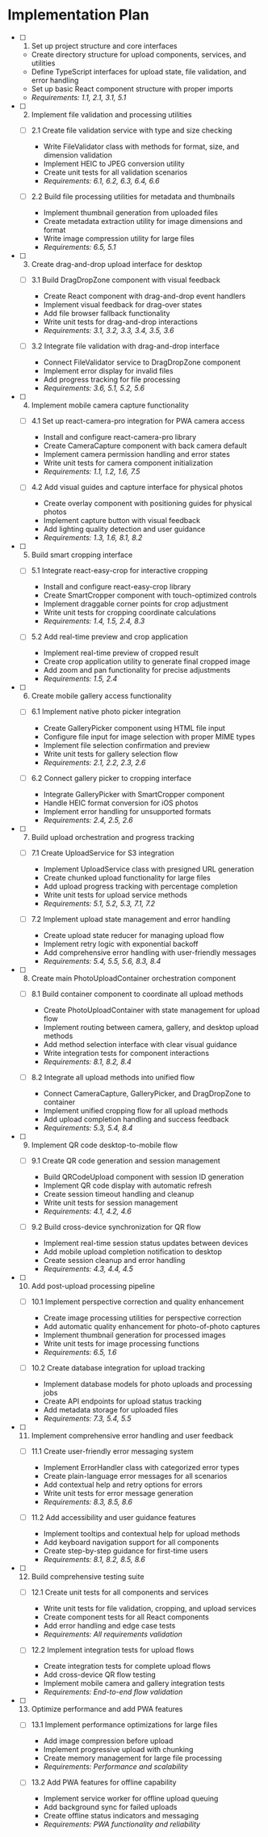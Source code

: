 # Implementation Plan

- [ ] 1. Set up project structure and core interfaces
  - Create directory structure for upload components, services, and utilities
  - Define TypeScript interfaces for upload state, file validation, and error handling
  - Set up basic React component structure with proper imports
  - _Requirements: 1.1, 2.1, 3.1, 5.1_

- [ ] 2. Implement file validation and processing utilities
  - [ ] 2.1 Create file validation service with type and size checking
    - Write FileValidator class with methods for format, size, and dimension validation
    - Implement HEIC to JPEG conversion utility
    - Create unit tests for all validation scenarios
    - _Requirements: 6.1, 6.2, 6.3, 6.4, 6.6_

  - [ ] 2.2 Build file processing utilities for metadata and thumbnails
    - Implement thumbnail generation from uploaded files
    - Create metadata extraction utility for image dimensions and format
    - Write image compression utility for large files
    - _Requirements: 6.5, 5.1_

- [ ] 3. Create drag-and-drop upload interface for desktop
  - [ ] 3.1 Build DragDropZone component with visual feedback
    - Create React component with drag-and-drop event handlers
    - Implement visual feedback for drag-over states
    - Add file browser fallback functionality
    - Write unit tests for drag-and-drop interactions
    - _Requirements: 3.1, 3.2, 3.3, 3.4, 3.5, 3.6_

  - [ ] 3.2 Integrate file validation with drag-and-drop interface
    - Connect FileValidator service to DragDropZone component
    - Implement error display for invalid files
    - Add progress tracking for file processing
    - _Requirements: 3.6, 5.1, 5.2, 5.6_

- [ ] 4. Implement mobile camera capture functionality
  - [ ] 4.1 Set up react-camera-pro integration for PWA camera access
    - Install and configure react-camera-pro library
    - Create CameraCapture component with back camera default
    - Implement camera permission handling and error states
    - Write unit tests for camera component initialization
    - _Requirements: 1.1, 1.2, 1.6, 7.5_

  - [ ] 4.2 Add visual guides and capture interface for physical photos
    - Create overlay component with positioning guides for physical photos
    - Implement capture button with visual feedback
    - Add lighting quality detection and user guidance
    - _Requirements: 1.3, 1.6, 8.1, 8.2_

- [ ] 5. Build smart cropping interface
  - [ ] 5.1 Integrate react-easy-crop for interactive cropping
    - Install and configure react-easy-crop library
    - Create SmartCropper component with touch-optimized controls
    - Implement draggable corner points for crop adjustment
    - Write unit tests for cropping coordinate calculations
    - _Requirements: 1.4, 1.5, 2.4, 8.3_

  - [ ] 5.2 Add real-time preview and crop application
    - Implement real-time preview of cropped result
    - Create crop application utility to generate final cropped image
    - Add zoom and pan functionality for precise adjustments
    - _Requirements: 1.5, 2.4_

- [ ] 6. Create mobile gallery access functionality
  - [ ] 6.1 Implement native photo picker integration
    - Create GalleryPicker component using HTML file input
    - Configure file input for image selection with proper MIME types
    - Implement file selection confirmation and preview
    - Write unit tests for gallery selection flow
    - _Requirements: 2.1, 2.2, 2.3, 2.6_

  - [ ] 6.2 Connect gallery picker to cropping interface
    - Integrate GalleryPicker with SmartCropper component
    - Handle HEIC format conversion for iOS photos
    - Implement error handling for unsupported formats
    - _Requirements: 2.4, 2.5, 2.6_

- [ ] 7. Build upload orchestration and progress tracking
  - [ ] 7.1 Create UploadService for S3 integration
    - Implement UploadService class with presigned URL generation
    - Create chunked upload functionality for large files
    - Add upload progress tracking with percentage completion
    - Write unit tests for upload service methods
    - _Requirements: 5.1, 5.2, 5.3, 7.1, 7.2_

  - [ ] 7.2 Implement upload state management and error handling
    - Create upload state reducer for managing upload flow
    - Implement retry logic with exponential backoff
    - Add comprehensive error handling with user-friendly messages
    - _Requirements: 5.4, 5.5, 5.6, 8.3, 8.4_

- [ ] 8. Create main PhotoUploadContainer orchestration component
  - [ ] 8.1 Build container component to coordinate all upload methods
    - Create PhotoUploadContainer with state management for upload flow
    - Implement routing between camera, gallery, and desktop upload methods
    - Add method selection interface with clear visual guidance
    - Write integration tests for component interactions
    - _Requirements: 8.1, 8.2, 8.4_

  - [ ] 8.2 Integrate all upload methods into unified flow
    - Connect CameraCapture, GalleryPicker, and DragDropZone to container
    - Implement unified cropping flow for all upload methods
    - Add upload completion handling and success feedback
    - _Requirements: 5.3, 5.4, 8.4_

- [ ] 9. Implement QR code desktop-to-mobile flow
  - [ ] 9.1 Create QR code generation and session management
    - Build QRCodeUpload component with session ID generation
    - Implement QR code display with automatic refresh
    - Create session timeout handling and cleanup
    - Write unit tests for session management
    - _Requirements: 4.1, 4.2, 4.6_

  - [ ] 9.2 Build cross-device synchronization for QR flow
    - Implement real-time session status updates between devices
    - Add mobile upload completion notification to desktop
    - Create session cleanup and error handling
    - _Requirements: 4.3, 4.4, 4.5_

- [ ] 10. Add post-upload processing pipeline
  - [ ] 10.1 Implement perspective correction and quality enhancement
    - Create image processing utilities for perspective correction
    - Add automatic quality enhancement for photo-of-photo captures
    - Implement thumbnail generation for processed images
    - Write unit tests for image processing functions
    - _Requirements: 6.5, 1.6_

  - [ ] 10.2 Create database integration for upload tracking
    - Implement database models for photo uploads and processing jobs
    - Create API endpoints for upload status tracking
    - Add metadata storage for uploaded files
    - _Requirements: 7.3, 5.4, 5.5_

- [ ] 11. Implement comprehensive error handling and user feedback
  - [ ] 11.1 Create user-friendly error messaging system
    - Implement ErrorHandler class with categorized error types
    - Create plain-language error messages for all scenarios
    - Add contextual help and retry options for errors
    - Write unit tests for error message generation
    - _Requirements: 8.3, 8.5, 8.6_

  - [ ] 11.2 Add accessibility and user guidance features
    - Implement tooltips and contextual help for upload methods
    - Add keyboard navigation support for all components
    - Create step-by-step guidance for first-time users
    - _Requirements: 8.1, 8.2, 8.5, 8.6_

- [ ] 12. Build comprehensive testing suite
  - [ ] 12.1 Create unit tests for all components and services
    - Write unit tests for file validation, cropping, and upload services
    - Create component tests for all React components
    - Add error handling and edge case tests
    - _Requirements: All requirements validation_

  - [ ] 12.2 Implement integration tests for upload flows
    - Create integration tests for complete upload flows
    - Add cross-device QR flow testing
    - Implement mobile camera and gallery integration tests
    - _Requirements: End-to-end flow validation_

- [ ] 13. Optimize performance and add PWA features
  - [ ] 13.1 Implement performance optimizations for large files
    - Add image compression before upload
    - Implement progressive upload with chunking
    - Create memory management for large file processing
    - _Requirements: Performance and scalability_

  - [ ] 13.2 Add PWA features for offline capability
    - Implement service worker for offline upload queuing
    - Add background sync for failed uploads
    - Create offline status indicators and messaging
    - _Requirements: PWA functionality and reliability_